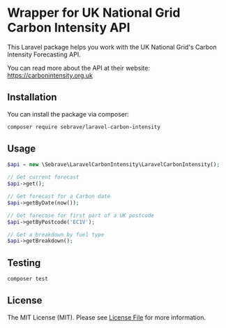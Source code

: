 # Wrapper for UK National Grid Carbon Intensity API

This Laravel package helps you work with the UK National Grid's Carbon Intensity Forecasting API.

You can read more about the API at their website: https://carbonintensity.org.uk


## Installation

You can install the package via composer:

```bash
composer require sebrave/laravel-carbon-intensity
```

## Usage

```php
$api = new \Sebrave\LaravelCarbonIntensity\LaravelCarbonIntensity();

// Get current forecast
$api->get();

// Get forecast for a Carbon date
$api->getByDate(now());

// Get forecase for first part of a UK postcode
$api->getByPostcode('EC1V');

// Get a breakdown by fuel type
$api->getBreakdown();
```

## Testing

```bash
composer test
```

## License

The MIT License (MIT). Please see [License File](LICENSE.md) for more information.
